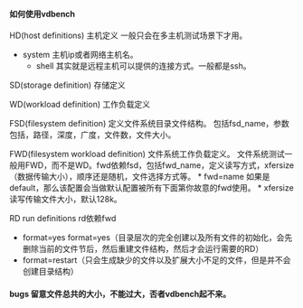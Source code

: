 
#### 如何使用vdbench 

HD(host definitions)	主机定义	一般只会在多主机测试场景下才用。
  * system	主机ip或者网络主机名。
	* shell	其实就是远程主机可以提供的连接方式。一般都是ssh。
	
SD(storage definition)	存储定义	

WD(workload definition)	工作负载定义 

FSD(filesystem definition) 	定义文件系统目录文件结构。
	包括fsd_name，参数包括，路径，深度，广度，文件数，文件大小。
	
FWD(filesystem workload definition) 	文件系统工作负载定义。	
	文件系统测试一般用FWD，而不是WD。fwd依赖fsd，包括fwd_name，定义读写方式，xfersize（数据传输大小），顺序还是随机，文件选择方式等。
	* fwd=name	如果是default，那么该配置会当做默认配置被所有下面第你故意的fwd使用。
	* xfersize	读写传输文件大小，默认128k。
	
RD	run definitions	rd依赖fwd

* format=yes	format=yes（目录层次的完全创建以及所有文件的初始化，会先删除当前的文件节后，然后重建文件结构，然后才会运行需要的RD）
* format=restart（只会生成缺少的文件以及扩展大小不足的文件，但是并不会创建目录结构）
  
#### bugs	留意文件总共的大小，不能过大，否者vdbench起不来。
